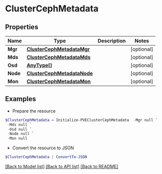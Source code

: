# ClusterCephMetadata
## Properties

Name | Type | Description | Notes
------------ | ------------- | ------------- | -------------
**Mgr** | [**ClusterCephMetadataMgr**](ClusterCephMetadataMgr.md) |  | [optional] 
**Mds** | [**ClusterCephMetadataMds**](ClusterCephMetadataMds.md) |  | [optional] 
**Osd** | [**AnyType[]**](AnyType.md) |  | [optional] 
**Node** | [**ClusterCephMetadataNode**](ClusterCephMetadataNode.md) |  | [optional] 
**Mon** | [**ClusterCephMetadataMon**](ClusterCephMetadataMon.md) |  | [optional] 

## Examples

- Prepare the resource
```powershell
$ClusterCephMetadata = Initialize-PVEClusterCephMetadata  -Mgr null `
 -Mds null `
 -Osd null `
 -Node null `
 -Mon null
```

- Convert the resource to JSON
```powershell
$ClusterCephMetadata | ConvertTo-JSON
```

[[Back to Model list]](../README.md#documentation-for-models) [[Back to API list]](../README.md#documentation-for-api-endpoints) [[Back to README]](../README.md)

